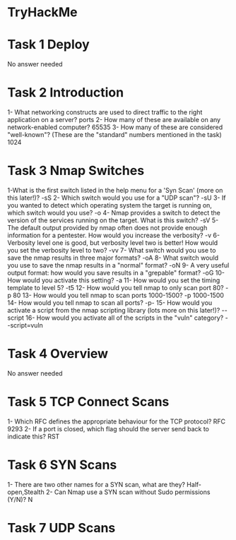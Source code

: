 # TryHackMe
# Task 1 Deploy
  No answer needed
# Task 2 Introduction
  1- What networking constructs are used to direct traffic to the right application on a server?
      ports
  2- How many of these are available on any network-enabled computer?
      65535
  3-  How many of these are considered "well-known"? (These are the "standard" numbers mentioned in the task)
      1024

# Task 3 Nmap Switches
  1-What is the first switch listed in the help menu for a 'Syn Scan' (more on this later!)?
      -sS
  2- Which switch would you use for a "UDP scan"?
      -sU
  3- If you wanted to detect which operating system the target is running on, which switch would you use?
      -o
  4- Nmap provides a switch to detect the version of the services running on the target. What is this switch?
      -sV
  5- The default output provided by nmap often does not provide enough information for a pentester. How would you increase the verbosity?
      -v
  6- Verbosity level one is good, but verbosity level two is better! How would you set the verbosity level to two?
      -vv
  7- What switch would you use to save the nmap results in three major formats?
      -oA 
  8- What switch would you use to save the nmap results in a "normal" format?
      -oN
  9- A very useful output format: how would you save results in a "grepable" format?
      -oG
  10- How would you activate this setting?
      -a
  11- How would you set the timing template to level 5?
      -t5
  12- How would you tell nmap to only scan port 80?
      -p 80
  13- How would you tell nmap to scan ports 1000-1500?
      -p 1000-1500
  14- How would you tell nmap to scan all ports?
      -p-
  15- How would you activate a script from the nmap scripting library (lots more on this later!)?
      --script
  16- How would you activate all of the scripts in the "vuln" category?
      --script=vuln
# Task 4 Overview
  No answer needed
# Task 5 TCP Connect Scans
  1- Which RFC defines the appropriate behaviour for the TCP protocol?
      RFC 9293
  2- If a port is closed, which flag should the server send back to indicate this?
      RST

# Task 6 SYN Scans
  1- There are two other names for a SYN scan, what are they?
      Half-open,Stealth
  2- Can Nmap use a SYN scan without Sudo permissions (Y/N)?
      N
# Task 7 UDP Scans
